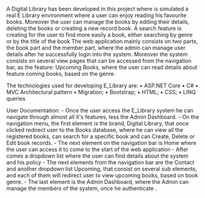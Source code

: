 A Digital Library has been developed in this project where is simulated a real E Library environment where a user can enjoy reading his favourite books. Moreover the user can manage the books by editing their details, deleting the books or creating a new record book. A search feature is creating for the user to find more easily a book, either searching by genre or by the title of the book
The web application mainly consists on two parts, the book part and the member part, where the admin can manage user details after he successfully login into the system. 
Moreover the system consists on several view pages that can be accessed from the navigation bar, as the feature: Upcoming Books, where the user can read details about feature coming books, based on the genre.


The technologies used for developing E_Library are:
•	ASP.NET Core
•	C#
•	MVC Architectural pattern
•	Migration;
•	Bootstrap;
•	HTML;
•	CSS;
•	LINQ queries


User Documentation:
    - Once the user access the E_Library system he can navigate through almost all it's features, less the Admin Dashboard. - On the navigation menu, the first element is the brand, Digital Library, that once clicked redirect user to the Books database, where he can view all the registered books, can search for a specific book and can Create, Delete or Edit book records.
    - The next element on the navigation bar is Home where the user can access it to come to the start of the web application
    - After comes a dropdown list where the user can find details about the system and his policy
    - The next elements from the navigation bar are the Contact and another dropdown list Upcoming, that consist on several sub elements, and each of them will redirect user to view upcoming books, based on book genre.
    - The last element is the Admin Dashboard, where the Admin can manage the members of the system, once he authenticate .

